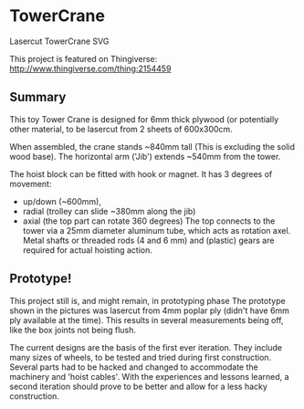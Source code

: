 # TowerCrane
Lasercut TowerCrane SVG

This project is featured on Thingiverse: http://www.thingiverse.com/thing:2154459

## Summary

This toy Tower Crane is designed for 6mm thick plywood (or potentially other material, to be lasercut from 2 sheets of 600x300cm.

When assembled, the crane stands ~840mm tall (This is excluding the solid wood base). The horizontal arm ('Jib') extends ~540mm from the tower.

The hoist block can be fitted with hook or magnet.
It has 3 degrees of movement:
- up/down (~600mm),
- radial (trolley can slide ~380mm along the jib)
- axial (the top part can rotate 360 degrees)
The top connects to the tower via a 25mm diameter aluminum tube, which acts as rotation axel. Metal shafts or threaded rods (4 and 6 mm) and (plastic) gears are required for actual hoisting action.

## Prototype!

This project still is, and might remain, in prototyping phase
The prototype shown in the pictures was lasercut from 4mm poplar ply (didn't have 6mm ply available at the time). This results in several measurements being off, like the box joints not being flush.

The current designs are the basis of the first ever iteration. They include many sizes of wheels, to be tested and tried during first construction. Several parts had to be hacked and changed to accommodate the machinery and 'hoist cables'. With the experiences and lessons learned, a second iteration should prove to be better and allow for a less hacky construction.
